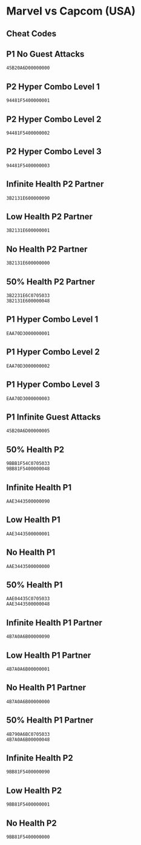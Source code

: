 # Marvel vs Capcom (USA)

## Cheat Codes

## P1  No Guest Attacks

```
45B20A6D00000000

```

## P2 Hyper Combo Level 1

```
94481F5400000001

```

## P2 Hyper Combo Level 2

```
94481F5400000002

```

## P2 Hyper Combo Level 3

```
94481F5400000003

```

## Infinite Health P2 Partner

```
3B2131E600000090

```

## Low Health P2 Partner

```
3B2131E600000001

```

## No Health P2 Partner

```
3B2131E600000000

```

## 50% Health P2 Partner

```
3B2231E6C0705033
3B2131E600000048

```

## P1 Hyper Combo Level 1

```
EAA70D3000000001

```

## P1 Hyper Combo Level 2

```
EAA70D3000000002

```

## P1 Hyper Combo Level 3

```
EAA70D3000000003

```

## P1  Infinite Guest Attacks

```
45B20A6D00000005

```

## 50% Health P2

```
9BBB1F54C0705033
9BB81F5400000048

```

## Infinite Health P1

```
AAE3443500000090

```

## Low Health P1

```
AAE3443500000001

```

## No Health P1

```
AAE3443500000000

```

## 50% Health P1

```
AAE04435C0705033
AAE3443500000048

```

## Infinite Health P1 Partner

```
4B7A0A6B00000090

```

## Low Health P1 Partner

```
4B7A0A6B00000001

```

## No Health P1 Partner

```
4B7A0A6B00000000

```

## 50% Health P1 Partner

```
4B790A6BC0705033
4B7A0A6B00000048

```

## Infinite Health P2

```
9BB81F5400000090

```

## Low Health P2

```
9BB81F5400000001

```

## No Health P2

```
9BB81F5400000000

```

